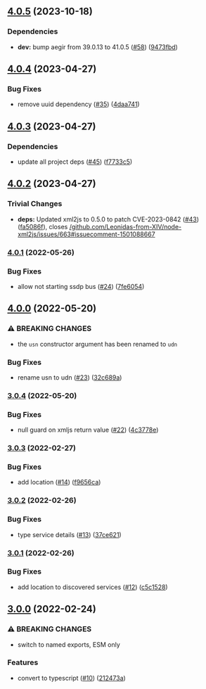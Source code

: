 ## [4.0.5](https://github.com/achingbrain/ssdp/compare/v4.0.4...v4.0.5) (2023-10-18)


### Dependencies

* **dev:** bump aegir from 39.0.13 to 41.0.5 ([#58](https://github.com/achingbrain/ssdp/issues/58)) ([9473fbd](https://github.com/achingbrain/ssdp/commit/9473fbd074ab43a4cf3ee057e44e634178d8a66a))

## [4.0.4](https://github.com/achingbrain/ssdp/compare/v4.0.3...v4.0.4) (2023-04-27)


### Bug Fixes

* remove uuid dependency ([#35](https://github.com/achingbrain/ssdp/issues/35)) ([4daa741](https://github.com/achingbrain/ssdp/commit/4daa7419654c15ea36ecca919e7ad2003dc5d61e))

## [4.0.3](https://github.com/achingbrain/ssdp/compare/v4.0.2...v4.0.3) (2023-04-27)


### Dependencies

* update all project deps ([#45](https://github.com/achingbrain/ssdp/issues/45)) ([f7733c5](https://github.com/achingbrain/ssdp/commit/f7733c59183cef248f0366aee430bf1d27bf295a))

## [4.0.2](https://github.com/achingbrain/ssdp/compare/v4.0.1...v4.0.2) (2023-04-27)


### Trivial Changes

* **deps:** Updated xml2js to 0.5.0 to patch CVE-2023-0842 ([#43](https://github.com/achingbrain/ssdp/issues/43)) ([fa5086f](https://github.com/achingbrain/ssdp/commit/fa5086fc7fe0fb55012c0e15ef18bfb54b54cf30)), closes [/github.com/Leonidas-from-XIV/node-xml2js/issues/663#issuecomment-1501088667](https://github.com/achingbrain//github.com/Leonidas-from-XIV/node-xml2js/issues/663/issues/issuecomment-1501088667)

### [4.0.1](https://github.com/achingbrain/ssdp/compare/v4.0.0...v4.0.1) (2022-05-26)


### Bug Fixes

* allow not starting ssdp bus ([#24](https://github.com/achingbrain/ssdp/issues/24)) ([7fe6054](https://github.com/achingbrain/ssdp/commit/7fe6054f4178fce7e8f6bfa88a305ea789ab125a))

## [4.0.0](https://github.com/achingbrain/ssdp/compare/v3.0.4...v4.0.0) (2022-05-20)


### ⚠ BREAKING CHANGES

* the `usn` constructor argument has been renamed to `udn`

### Bug Fixes

* rename usn to udn ([#23](https://github.com/achingbrain/ssdp/issues/23)) ([32c689a](https://github.com/achingbrain/ssdp/commit/32c689a0541ced5f7444edc7b28dcab84ede8f91))

### [3.0.4](https://github.com/achingbrain/ssdp/compare/v3.0.3...v3.0.4) (2022-05-20)


### Bug Fixes

* null guard on xmljs return value ([#22](https://github.com/achingbrain/ssdp/issues/22)) ([4c3778e](https://github.com/achingbrain/ssdp/commit/4c3778e3a29e25314fd808c9fb3161062aea2224))

### [3.0.3](https://github.com/achingbrain/ssdp/compare/v3.0.2...v3.0.3) (2022-02-27)


### Bug Fixes

* add location ([#14](https://github.com/achingbrain/ssdp/issues/14)) ([f9656ca](https://github.com/achingbrain/ssdp/commit/f9656ca91e72cd88cb9856b725e8ffb08dedfcb3))

### [3.0.2](https://github.com/achingbrain/ssdp/compare/v3.0.1...v3.0.2) (2022-02-26)


### Bug Fixes

* type service details ([#13](https://github.com/achingbrain/ssdp/issues/13)) ([37ce621](https://github.com/achingbrain/ssdp/commit/37ce621e7cb43c45594b9112480e85d50809f7aa))

### [3.0.1](https://github.com/achingbrain/ssdp/compare/v3.0.0...v3.0.1) (2022-02-26)


### Bug Fixes

* add location to discovered services ([#12](https://github.com/achingbrain/ssdp/issues/12)) ([c5c1528](https://github.com/achingbrain/ssdp/commit/c5c152858891d41f72ce719331d13d7d4aa780ae))

## [3.0.0](https://github.com/achingbrain/ssdp/compare/v2.1.2...v3.0.0) (2022-02-24)


### ⚠ BREAKING CHANGES

* switch to named exports, ESM only

### Features

* convert to typescript ([#10](https://github.com/achingbrain/ssdp/issues/10)) ([212473a](https://github.com/achingbrain/ssdp/commit/212473a3fb239514692fd8c5be713ec15c3453e8))
